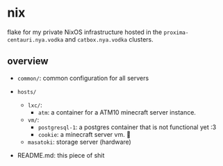 # nix

flake for my private NixOS infrastructure hosted in the `proxima-centauri.nya.vodka` and `catbox.nya.vodka` clusters.

## overview 

- `common/`: common configuration for all servers
- `hosts/`
    - `lxc/`:
        - `atm`: a container for a ATM10 minecraft server instance.
    - `vm/`:
        - `postgresql-1`: a postgres container that is not functional yet :3
        - `cookie`: a minecraft server vm. 🍪
    - `masatoki`: storage server (hardware)

- README.md: this piece of shit
